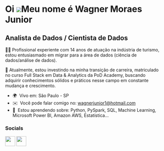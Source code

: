 Oi ![](https://user-images.githubusercontent.com/18350557/176309783-0785949b-9127-417c-8b55-ab5a4333674e.gif)Meu nome é Wagner Moraes Junior
============================================================================================================================================

Analista de Dados / Cientista de Dados
------------------

👨‍💻 Profissional experiente com 14 anos de atuação na indústria de turismo, estou entusiasmado em migrar para a área de dados (ciência de dados/análise de dados). 

📖 Atualmente, estou investindo na minha transição de carreira, matriculado no curso Full Stack em Data & Analytics da PoD Academy, buscando adquirir conhecimentos sólidos e práticos nesse campo em constante mudança e crescimento.
 
  
 
* 🌍  Vivo em: São Paulo - SP
* ✉️  Você pode falar comigo no: [wagnerjunior1@hotmail.com](mailto:wagnerjunior1@hotmail.com)
* 🧠  Estou aprendendo sobre: Python, PySpark, SQL, Machine Learning, Microsoft Power BI, Amazon AWS, Estatística...


### Socials

<p align="left"> <a href="https://www.github.com/wagnermoraesjr" target="_blank" rel="noreferrer"><img src="https://raw.githubusercontent.com/danielcranney/readme-generator/main/public/icons/socials/github.svg" width="32" height="32" /></a> <a href="https://www.linkedin.com/in/wagnermoraesjr" target="_blank" rel="noreferrer"><img src="https://raw.githubusercontent.com/danielcranney/readme-generator/main/public/icons/socials/linkedin.svg" width="32" height="32" /></a></p>
